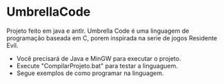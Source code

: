 # UmbrellaCode
Projeto feito em java e antlr. Umbrella Code é uma linguagem de programação baseada em C, porem inspirada na serie de jogos Residente Evil.
- Você precisará de Java e MinGW para executar o projeto.
- Execute "CompilarProjeto.bat" para testar a linguaguem.
- Segue exemplos de como programar na linguagem.
